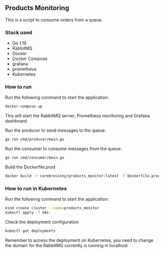 ## Products Monitoring

This is a script to consume orders from a queue.

### Stack used
- Go 1.19
- RabbitMQ
- Docker
- Docker Compose
- grafana
- prometheus
- Kubernetes

### How to run
Run the following command to start the application:
```bash
docker-compose up
```
This will start the RabbitMQ server, Prometheus monitoring and Grafana dashboard.

Run the producer to send messages to the queue:
```bash
go run cmd/producer/main.go
```

Run the consumer to consume messages from the queue:
```bash
go run cmd/consumer/main.go
```

Build the Dockerfile.prod
```bash
docker build -t cerebrovinny/products_monitor:latest -f Dockerfile.prod .
```

### How to run in Kubernetes
Run the following command to start the application:
```bash
kind create cluster --name=products_monitor
kubectl apply -f k8s
```

Check the deployment configuration
```bash
kubectl get deployments
```

Remember to access the deployment on Kubernetes, you need to change the domain for the RabbitMQ 
currently is running in localhost